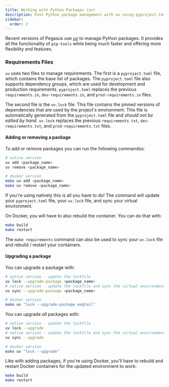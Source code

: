 ```yaml
---
title: Working with Python Packages (uv)
description: Fast Python package management with uv using pyproject.toml and uv.lock files for adding, removing, and upgrading dependencies efficiently.
sidebar:
  order: 2
---
```


Recent versions of Pegasus use [uv](https://docs.astral.sh/uv/) to manage Python packages.
It provides all the functionality of `pip-tools` while being much faster and offering more flexibility
and features.

### Requirements Files

`uv` uses two files to manage requirements. The first is a `pyproject.toml` file, which contains the
base list of packages. The `pyproject.toml` file also supports dependency groups, which are used
for development and production requirements.
`pyproject.toml` replaces the previous `requirements.in`, `dev-requirements.in`, and `prod-requirements.in` files.

The second file is the `uv.lock` file. This file contains the pinned versions of dependencies
that are used by the project's environment.
This file is automatically generated from the `pyproject.toml` file and *should not be edited by hand*.
`uv.lock` replaces the previous `requirements.txt`, `dev-requirements.txt`, and `prod-requirements.txt` files.

#### Adding or removing a package

To add or remove packages you can run the following commandss:

```bash
# native version
uv add <package_name>
uv remove <package_name>

# docker version
make uv add <package_name>
make uv remove <package_name>
```

If you're using natively this is all you have to do! The command will update your `pyproject.toml` file,
your `uv.lock` file, and sync your virtual environment.

On Docker, you will have to also rebuild the container. You can do that with:

```bash
make build
make restart
```

The `make requirements` command can also be used to sync your `uv.lock` file and rebuild / restart your containers.

#### Upgrading a package

You can upgrade a package with:

```bash
# native version - update the lockfile
uv lock --upgrade-package <package_name>
# native version - update the lockfile and sync the virtual environment
uv sync --upgrade-package <package_name>

# docker version
make uv "lock --upgrade-package wagtail"
```

You can upgrade *all* packages with:

```bash
# native version - update the lockfile
uv lock --upgrade
# native version - update the lockfile and sync the virtual environment
uv sync --upgrade

# docker version
make uv "lock --upgrade"
```

Like with adding packages, if you're using Docker, you'll have to rebuild and restart Docker containers for the updated
environment to work:

```bash
make build
make restart
```
